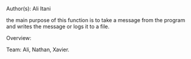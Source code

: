 Author(s): Ali Itani

the main purpose of this function is to take a message from the program and writes the message or logs it to a file.

Overview:



Team: Ali, Nathan, Xavier.
